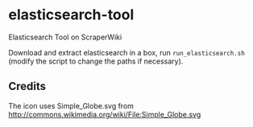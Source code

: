 elasticsearch-tool
============

Elasticsearch Tool on ScraperWiki

Download and extract elasticsearch in a box, run `run_elasticsearch.sh`
(modify the script to change the paths if necessary).

## Credits

The icon uses Simple_Globe.svg from
http://commons.wikimedia.org/wiki/File:Simple_Globe.svg

